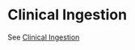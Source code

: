 # Clinical Ingestion

See [Clinical Ingestion](../helm-charts/health-patterns/README.md#clinical-ingestion)
